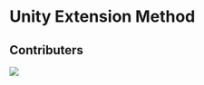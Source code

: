 # Unity Extension Method

## Contributers
<a href="https://github.com/OWNER/REPO/graphs/contributors">
  <img src="https://contrib.rocks/image?repo=fallenblood7080/Unity-Extension-Method" />
</a>

